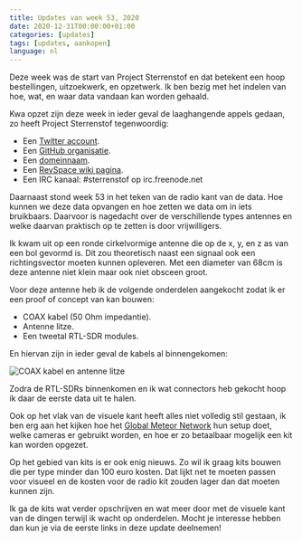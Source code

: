 ```yaml
---
title: Updates van week 53, 2020
date: 2020-12-31T00:00:00+01:00
categories: [updates]
tags: [updates, aankopen]
language: nl
---
```


Deze week was de start van Project Sterrenstof en dat betekent een hoop
bestellingen, uitzoekwerk, en opzetwerk. Ik ben bezig met het indelen van
hoe, wat, en waar data vandaan kan worden gehaald.

Kwa opzet zijn deze week in ieder geval de laaghangende appels gedaan, zo
heeft Project Sterrenstof tegenwoordig:

- Een [Twitter account](https://twitter.com/stofsterren).
- Een [GitHub organisatie](https://github.com/stofsterren).
- Een [domeinnaam](https://project-sterrenstof.nl).
- Een [RevSpace wiki pagina](https://revspace.nl/SterrenStof).
- Een IRC kanaal: #sterrenstof op irc.freenode.net

Daarnaast stond week 53 in het teken van de radio kant van de data. Hoe kunnen
we deze data opvangen en hoe zetten we data om in iets bruikbaars. Daarvoor is
nagedacht over de verschillende types antennes en welke daarvan praktisch op
te zetten is door vrijwilligers.

Ik kwam uit op een ronde cirkelvormige antenne die op de x, y, en z as van een
bol gevormd is. Dit zou theoretisch naast een signaal ook een richtingsvector
moeten kunnen opleveren. Met een diameter van 68cm is deze antenne niet klein
maar ook niet obsceen groot.

Voor deze antenne heb ik de volgende onderdelen aangekocht zodat ik er een
proof of concept van kan bouwen:

- COAX kabel (50 Ohm impedantie).
- Antenne litze.
- Een tweetal RTL-SDR modules.

En hiervan zijn in ieder geval de kabels al binnengekomen:

![COAX kabel en antenne litze](/fotos/2020-53-kabels.jpg)

Zodra de RTL-SDRs binnenkomen en ik wat connectors heb gekocht hoop ik daar de
eerste data uit te halen.

Ook op het vlak van de visuele kant heeft alles niet volledig stil gestaan, ik
ben erg aan het kijken hoe het [Global Meteor Network](https://globalmeteornetwork.org/)
hun setup doet, welke cameras er gebruikt worden, en hoe er zo betaalbaar
mogelijk een kit kan worden opgezet.

Op het gebied van kits is er ook enig nieuws. Zo wil ik graag kits bouwen die
per type minder dan 100 euro kosten. Dat lijkt net te moeten passen voor
visueel en de kosten voor de radio kit zouden lager dan dat moeten kunnen zijn.

Ik ga de kits wat verder opschrijven en wat meer door met de visuele kant van de
dingen terwijl ik wacht op onderdelen. Mocht je interesse hebben dan kun je via
de eerste links in deze update deelnemen!
